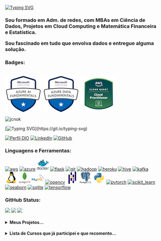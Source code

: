 [![Typing SVG](https://readme-typing-svg.demolab.com?font=Fira+Code&pause=1000&center=true&vCenter=true&repeat=false&width=435&lines=Ol%C3%A1+%F0%9F%91%8B%2C+me+chamo+Julio+Okuda)](https://git.io/typing-svg)
<h3 align="left">
Sou formado em Adm. de redes, com MBAs em Ciência de Dados, Projetos em Cloud Computing e Matemática Financeira e Estatística. 

Sou fascinado em tudo que envolva dados e entregue alguma solução.</h3>

<h3 align="left"> Badges:</h3>
<p align="left">
<div style="display: inline_block"><br>
<a href="https://www.credly.com/badges/41282a5b-4931-4be0-88ba-77a71be9e41e/public_url">
<img align="center" alt="jcnok-ai" title="AI-Azure" src="https://github.com/Jcnok/Jcnok/blob/main/badges/ai-azure.png?raw=true"></a>
<a href="https://www.credly.com/badges/764c3754-5e27-42c6-90af-5955910f4a82/public_url">
<img align="center" alt="jcnok-ai" title="DP-Azure" src="https://github.com/Jcnok/Jcnok/blob/main/badges/dp-azure.png?raw=true"></a>
<a href="https://www.credly.com/badges/3a945518-fd65-448b-a1b1-9a938dd75683/public_url">
<img align="center" alt="jcnok-ai" title="AWS-practitioner" src="https://github.com/Jcnok/Jcnok/blob/main/badges/aws-cloud-practitioner.png?raw=true"></a></br>
</div>
  
</p>

<p align="left"> <img src="https://komarev.com/ghpvc/?username=jcnok&label=Profile%20views&color=0e75b6&style=flat" alt="jcnok" /></p>


[![Typing SVG](https://readme-typing-svg.demolab.com?font=Fira+Code&pause=1000&repeat=false&width=435&lines=Conecte-se+comigo+%F0%9F%98%89!)](https://git.io/typing-svg)

[![Perfil DIO](https://img.shields.io/badge/-Meu%20Perfil%20na%20DIO-30A3DC?style=for-the-badge)](https://web.dio.me/users/julio_okuda)
[![LinkedIn](https://img.shields.io/badge/LinkedIn-0A66C2?style=for-the-badge&logo=linkedin&logoColor=white)](https://linkedin.com/in/juliookuda)
[![GitHub](https://img.shields.io/badge/GitHub-000?style=for-the-badge&logo=GitHub)](https://github.com/Jcnok)


</p>


<h3 align="left"> Linguagens e Ferramentas:</h3>
<p align="left"> 
<a href="https://aws.amazon.com" target="_blank" rel="noreferrer"> <img src="https://raw.githubusercontent.com/devicons /devicon/master/icons/amazonwebservices/amazonwebservices-original-wordmark.svg" alt="aws" width="40" height="40"/></a>
<a href="https://azure.microsoft.com/en-in/" target="_blank" rel="noreferrer"> <img src="https://www.vectorlogo.zone/logos/microsoft_azure/microsoft_azure-icon.svg" alt="azure" width ="40" height="40"/></a> 
<a href="https://www.docker.com/" target="_blank" rel="noreferrer"> <img src="https://raw.githubusercontent.com/devicons/devicon/master/icons/docker/docker-original-wordmark.svg" alt="docker" width="40" height="40"/></a> 
<a href="https://flask.palletsprojects.com/" target="_blank" rel="noreferrer"> <img src="https://www.vectorlogo.zone/logos/palletsprojects_flask/palletsprojects_flask-icon.svg" alt="flask" width="40" height="40"/></a> 
<a href="https://git-scm.com/" target="_blank" rel=" noreferrer"> <img src="https://www.vectorlogo.zone/logos/git-scm/git-scm-icon.svg" alt="git" width="40" height="40"/></a> 
<a href="https://hadoop.apache.org/" target="_blank" rel="noreferrer"> <img src="https://www.vectorlogo.zone/logos/apache_hadoop/apache_hadoop-icon.svg" alt="hadoop" width="40" height="40"/></a> 
<a href="https://heroku.com" target="_blank" rel="noreferrer"> <img src= "https://www.vectorlogo.zone/logos/heroku/heroku-icon.svg" alt="heroku" width="40" height="40"/></a> 
<a href="https://hive.apache.org/" target="_blank" rel="noreferrer"> <img src="https://www.vectorlogo.zone/logos/apache_hive/apache_hive-icon.svg" alt="hive" largura ="40" height="40"/></a> 
<a href="https://kafka.apache.org/" target="_blank" rel="noreferrer"> <img src="https://www.vectorlogo.zone/logos/apache_kafka/apache_kafka-icon.svg" alt="kafka" width="40" height="40"/></a> 
<a href="https://www.linux.org/" target="_blank" rel="noreferrer"> <img src="https://raw.githubusercontent.com/devicons/devicon/master/icons/linux/linux-original.svg" alt="linux" width ="40" height="40"/></a> 
<a href="https://www.mongodb.com/" target="_blank" rel="noreferrer"> <img src="https://raw.githubusercontent.com/devicons/devicon/master/icons/mongodb/mongodb-original-wordmark.svg" alt="mongodb" width="40" height="40"/></a>
<a href="https://www.mysql.com/" target="_blank" rel="noreferrer"> <img src="https://raw.githubusercontent.com/devicons/devicon/master/icons/mysql/mysql-original-wordmark.svg" alt="mysql" width="40" height="40"/></a> 
<a href="https://opencv.org/" target="_blank" rel ="noreferrer"> <img src="https://www.vectorlogo.zone/logos/opencv/opencv-icon.svg" alt="opencv" width="40" height="40"/></a>
<a href="https://pandas.pydata.org/" target="_blank" rel="noreferrer"> <img src="https://raw.githubusercontent.com/devicons/devicon/2ae2a900d2f041da66e950e4d48052658d850630/icons/pandas/pandas-original.svg" alt="pandas" width="40" height="40"/></a> 
<a href="https://www.postgresql.org" target="_blank" rel ="noreferrer"> <img src="https://raw.githubusercontent.com/devicons/devicon/master/icons/postgresql/postgresql-original-wordmark.svg" alt="postgresql" width="40" height= "40"/></a> 
<a href="https://www.python.org" target="_blank" rel="noreferrer"><img src="https://raw.githubusercontent.com/devicons/devicon/master/icons/python/python-original.svg" alt="python" width="40" height="40"/></a> 
<a href="https://pytorch.org/" target="_blank" rel="noreferrer"> <img src="https://www.vectorlogo.zone/logos/pytorch/pytorch-icon.svg" alt="pytorch" width="40" height="40"/></a>
<a href="https://scikit-learn.org/" target="_blank" rel="noreferrer"> <img src="https://upload.wikimedia.org/wikipedia/commons/0/05/Scikit_learn_logo_small.svg" alt="scikit_learn" width="40" height="40"/></a>
<a href="https://seaborn.pydata.org/" target="_blank" rel="noreferrer"> <img src="https://seaborn.pydata.org/_images/logo-mark-lightbg.svg" alt="seaborn" width="40" height="40"/></a> 
<a href="https://www.sqlite.org/" target="_blank" rel="noreferrer"> <img src="https://www.vectorlogo.zone/logos/sqlite/sqlite-icon.svg" alt="sqlite" width="40" height="40"/></a> 
<a href="https://www.tensorflow.org" target="_blank" rel="noreferrer"> <img src="https://www.vectorlogo.zone/logos/tensorflow/tensorflow-icon.svg" alt="tensorflow" width="40" height="40"/></a> 
</p>

<h3 align="left"> GitHub Status:</h3>

![](http://github-profile-summary-cards.vercel.app/api/cards/profile-details?username=Jcnok&theme=vue)
![](http://github-profile-summary-cards.vercel.app/api/cards/stats?username=Jcnok&theme=vue)
![](http://github-profile-summary-cards.vercel.app/api/cards/repos-per-language?username=Jcnok&theme=vue)



<h4 align="left">
<p align="left"> 
</p>
<details>
<summary>Meus Projetos...</summary>

Projeto|Detalhes
:---:|:---:|
[Potência Tech powered by iFood - Ciências de Dados com Python ](https://github.com/Jcnok/Potencia_Tech_powered_by_iFood-Ciencias_de_Dados_com_Python#potencia_tech_powered_by_ifood-ciencias_de_dados_com_python)|Repositório com minha resolução dos desafios propostos do bootcamp na DIO.
[Formação Machine Learning Specialist](https://github.com/Jcnok/Formacao-Machine-Learning-Specialist-DIO#formacao-machine-learning-specialist-dio)| Repositório com a resolução dos desafios que realizei na formação Machine Learning Specialist na DIO.
[BootCamps XP Educação](https://github.com/Jcnok/Bootcamps_XPe#reposit%C3%B3rio-com-todos-os-bootcamps-realizados-na-institui%C3%A7%C3%A3o-xpe)| Repositório com todos os Bootcamps realizados na Instituição XPe.
[BootCamp Cloud AWS - DIO](https://github.com/Jcnok/Bootcamp-Cloud-AWS-DIO#bootcamp-cloud-aws---dio)| Repositório a resolução dos todos os desafios propostos.
[BootCamp Unimed-BH Ciência de Dados](https://github.com/Jcnok/digitalinnovationone#1-bootcamp-unimed-bh-ci%C3%AAncia-de-dados)| Repositório com minha resolução dos desafios propostos, foram 11 desafios de projetos e 2 de código.
[Análise de Turnover - FLAI](https://github.com/Jcnok/turnover#an%C3%A1lise-de-turnover)| O projeto envolve a criação de um Dashboard no PowerBi e o desenvolvimento de um modelo de classificação para predição de Turnover..
</h4>

<h4 align="left">
<details>
<summary>Lista de Cursos que já participei e que recomento...</summary>

Curso|Produtor|Obs
:---:|:---:|:---:|
[Introdução à Ciência da Computação com Python](https://www.coursera.org/learn/ciencia-computacao-python-conceitos/home/welcome)|USP/Coursera|Curso excelente para quem deseja começar a programar em python. O curso é oferecido pela USP na plataforma do Coursera - Gratuíto, caso desejado poderá pagar uma taxa para obter o certificado.
[Power BI para Data Science](https://www.datascienceacademy.com.br/course/microsoft-power-bi-para-data-science)| Data Science Academy|Curso oferecido pela DSA de forma gratuíta com certificado. São ao todo 72 horas de curso com muita mão da massa, vale a pena conferir.
[Python Fundamentos para Análise de dados](https://www.datascienceacademy.com.br/course/python-fundamentos)|Data Science Academy|curso gratuito com certificado oferecido pela DSA, são 60 horas de conteúdo com muita teoria e prática. Conteúdo de extrema relevância.
[Python para Data Science e Machine Learning](https://www.udemy.com/share/101WF03@WYSVeD3Fdrs-rwhsKJwMlZqf6FyU1R4pR6D0Rt4T9xlxjS-l6mLciJxI_CiZm--ZjA==/)|Udemy|Curso pago com certificado, possuí muito conteúdo para quem é iniciante de deseja aprender os principais métodos de Aprendizado de Máquina e Ciência de Dados com python. 
[Python do Zero](https://escola.sigmoidal.ai/curso-python-do-zero/)| Sigmoidal- Carlos Melo| Aprenda na prática com projetos reais totalmente mão na massa, o curso abrange desde a introdução ao python, manipulação de arquivos, automação, análise  e tratamento de dados, gráficos e storytelling, web scraping entre outros. Vale muito a pena.
[Dominando Data Science](https://www.flai.com.br/dds/)| Flai | Divisor de águas na minha opnião aqui comecei a ter uma visão muito mais ampla sobre como gerar valor ao negócio, os Professores são fora da curva. Recomento muito esse curso, somos constantemente estimulados a por os projetos em prática.
[Como Criar uma Solução Completa de Data Science](https://www.mariofilho.com/)| Mario Filho| Curso voltado para o publico intermediário-avançado - Ainda não finalizei, mas esse curso dispensa comentários - Dúvido de quem é da área que não tenha passado por aqui.
[IAEXPERT](https://iaexpert.academy/cursos-assinatura/) | IA Expert Academy|Tenha acesso a mais de 60 cursos online sobre Inteligência Artificial e Ciência de Dados com certificado de conclusão, aulas extras, fórum para tirar dúvidas e novos conteúdos todo mês - Assinatura(preço é surreal pelo conteúdo)
[EIA](https://www.eia.ai/a/ftohl)|Escola de Inteligência Artificial - Fernando Amaral | Conteúdo em formato de assinatura, são mais de 50 cursos, trilha para Ciência de Dados, Engenharia de Dados, BI. (preço extremamente baixo pelo conteúdo)
[IGTI/XPe](https://www.igti.com.br/)|XPe - Bootcamps| Fiz o bootcamp de Engenheiro de ML, Analista de BD, AWS Cloud, Azure Cloud e Arquiteto de ML, gostei muito do formato deles. Possuem vários Bootcamps e MBA's voltados para área de dados. Eles sempre trazem novidades com eventos gratuitos também.
[DIO](https://www.dio.me/)| Digital Innovation One - Bootcamps| Um programa repleto de cursos, mentorias técnicas e de soft e hard skills, desafios de código e muito mais! Participei do bootcamps: Potência Tech DS com Python, ML Specialist, Cloud AWS, Database Experience, Banco Carrefour Data Engineer, Aceleração Avanade-Senior Analytics, Geração Tech Unimed-BH Ciência de Dados. Os cursos são muito bons, além de abrir portas para vagas de emprego. 
[Stack](https://stackacademy.com.br/)|Stack Academy| As trilhas são excelentes, comunidade bem ativa, eles promovem o StackLabs com Squads para desenvolver um projeto completo totalmente do zero e apresentar os resultados para uma banca de profissionais que irão te avaliar, totalmente mão na massa, vale muito à pena, tudo que precisa é de dedicação pois o conteúdo dos caras é top.
[Semantix](https://www.semantix.ai/academy)|Semantix Academy| Cursos gratuitos, para participar existe um triagem com alguns testes, pois as vagas são limitadas. Eles sempre postam no site novas inscrições para Big Data Engineer, Big Data Science entre outros, normalmente o curso tem duração de 3 meses e envolvem muita pratica e testes, senão passar em alguma etapa dos testes é desclassificado e não consegue seguir adiante. 
[Data Hackers](https://datahackers.com.br/)|Data Hackers| Faça parte da maior comunidade de Data Science do Brasil!
</h4>


